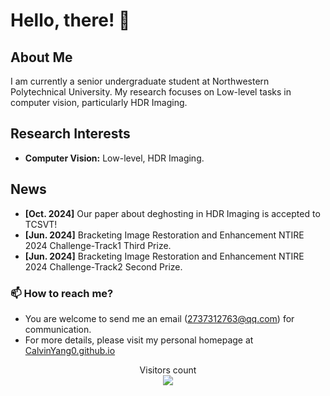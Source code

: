 # Hello, there! 👋

## About Me

I am currently a senior undergraduate student at Northwestern Polytechnical University. My research focuses on Low-level tasks in computer vision, particularly HDR Imaging.

## Research Interests

- **Computer Vision:** Low-level, HDR Imaging.

## News

- **[Oct. 2024]** Our paper about deghosting in HDR Imaging is accepted to TCSVT!
- **[Jun. 2024]** Bracketing Image Restoration and Enhancement NTIRE 2024 Challenge-Track1 Third Prize.
- **[Jun. 2024]** Bracketing Image Restoration and Enhancement NTIRE 2024 Challenge-Track2 Second Prize.


### 📫 How to reach me?

- You are welcome to send me an email ([2737312763@qq.com](mailto:2737312763@qq.com)) for communication.
- For more details, please visit my personal homepage at [CalvinYang0.github.io](https://CalvinYang0.github.io)

<p align="center"> 
  Visitors count<br>
  <img src="https://profile-counter.glitch.me/CalvinYang0/count.svg" />
</p>



